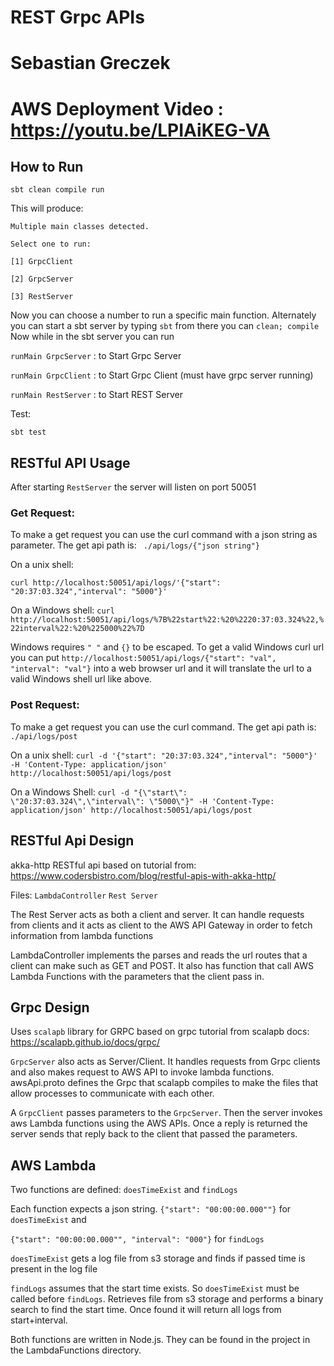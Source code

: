# REST Grpc APIs
# Sebastian Greczek
# AWS Deployment Video : https://youtu.be/LPIAiKEG-VA
## How to Run

``sbt clean compile run``

This will produce:

``Multiple main classes detected.`` 

``Select one to run:``

```[1] GrpcClient```

```[2] GrpcServer```

```[3] RestServer```

Now you can choose a number to run a specific main function. Alternately you can 
start a sbt server by typing ``sbt`` from there you can ``clean; compile``
Now while in the sbt server you can run 


``runMain GrpcServer`` : to Start Grpc Server

``runMain GrpcClient`` : to Start Grpc Client (must have grpc server running)

``runMain RestServer`` : to Start REST Server

Test: 

``sbt test``


## RESTful API Usage
After starting ``RestServer`` the server will listen on port 50051

### Get Request:
To make a get request you can use the curl command with a json string as parameter. The 
get api path is: `` ./api/logs/{"json string"}``

On a unix shell:

``curl http://localhost:50051/api/logs/'{"start": "20:37:03.324","interval": "5000"}'``

On a Windows shell:
``curl http://localhost:50051/api/logs/%7B%22start%22:%20%2220:37:03.324%22,%22interval%22:%20%225000%22%7D``

Windows requires ``" "`` and ``{}`` to be escaped. To get a valid Windows curl url you can 
put ```http://localhost:50051/api/logs/{"start": "val", "interval": "val"}``` into a web 
browser url and it will translate the url to a valid Windows shell url like above. 

### Post Request:
To make a get request you can use the curl command. The
get api path is: ``./api/logs/post``

On a unix shell:
``curl -d '{"start": "20:37:03.324","interval": "5000"}' -H 'Content-Type: application/json' http://localhost:50051/api/logs/post``

On a Windows Shell:
``curl -d "{\"start\": \"20:37:03.324\",\"interval\": \"5000\"}" -H 'Content-Type: application/json' http://localhost:50051/api/logs/post``

## RESTful Api Design

akka-http RESTful api based on tutorial from: https://www.codersbistro.com/blog/restful-apis-with-akka-http/

Files: ``LambdaController`` ``Rest Server``

The Rest Server acts as both a client and server. It can handle requests from clients and 
it acts as client to the AWS API Gateway in order to fetch information from lambda functions

LambdaController implements the parses and reads the url routes that a client can make such as 
GET and POST. It also has function that call AWS Lambda Functions with the parameters that
the client pass in. 

## Grpc Design
Uses ``scalapb`` library for GRPC based on grpc tutorial from scalapb docs: https://scalapb.github.io/docs/grpc/

``GrpcServer`` also acts as Server/Client. It handles requests from Grpc clients and also makes
request to AWS API to invoke lambda functions. awsApi.proto defines the Grpc that scalapb
compiles to make the files that allow processes to communicate with each other.

A ```GrpcClient``` passes parameters to the ``GrpcServer``. Then the server invokes 
aws Lambda functions using the AWS APIs. Once a reply is returned the server sends that 
reply back to the client that passed the parameters.

## AWS Lambda

Two functions are defined: ``doesTimeExist`` and ``findLogs``

Each function expects a json string. ``{"start": "00:00:00.000""}`` for ``doesTimeExist``
and

````{"start": "00:00:00.000"", "interval": "000"}```` for ``findLogs``

``doesTimeExist`` gets a log file from s3 storage and finds if passed time is present in
the log file 

``findLogs`` assumes that the start time exists. So ``doesTimeExist`` must be called before
``findLogs``. Retrieves file from s3 storage and performs a binary search to find the start 
time. Once found it will return all logs from start+interval.

Both functions are written in Node.js. They can be found in the project in the LambdaFunctions
directory. 









